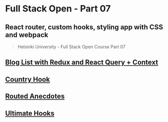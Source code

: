 # Full Stack Open - Part 07
## React router, custom hooks, styling app with CSS and webpack
> Helsinki University - Full Stack Open Course Part 07

## [Blog List with Redux and React Query + Context](./blog-list/)
## [Country Hook](./country-hook/)
## [Routed Anecdotes](./routed-anecdotes/)
## [Ultimate Hooks](./ultimate-hooks/)

